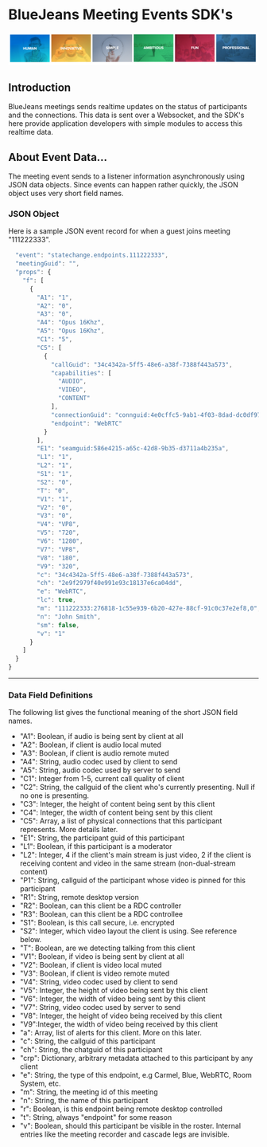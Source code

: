 # BlueJeans Meeting Events SDK's



![927](./927.png)

## Introduction

BlueJeans meetings sends realtime updates on the status of participants and the connections.  This data is sent over a Websocket, and the SDK's here provide application developers with simple modules to access this realtime data.



## About Event Data...

The meeting event sends to a listener information asynchronously using JSON data objects.  Since events can happen rather quickly, the JSON object uses very short field names.



### JSON Object

Here is a sample JSON event record for when a guest joins meeting "111222333".

```javascript
  "event": "statechange.endpoints.111222333",
  "meetingGuid": "",
  "props": {
    "f": [
      {
        "A1": "1",
        "A2": "0",
        "A3": "0",
        "A4": "Opus 16Khz",
        "A5": "Opus 16Khz",
        "C1": "5",
        "C5": [
          {
            "callGuid": "34c4342a-5ff5-48e6-a38f-7388f443a573",
            "capabilities": [
              "AUDIO",
              "VIDEO",
              "CONTENT"
            ],
            "connectionGuid": "connguid:4e0cffc5-9ab1-4f03-8dad-dc0df9723463",
            "endpoint": "WebRTC"
          }
        ],
        "E1": "seamguid:586e4215-a65c-42d8-9b35-d3711a4b235a",
        "L1": "1",
        "L2": "1",
        "S1": "1",
        "S2": "0",
        "T": "0",
        "V1": "1",
        "V2": "0",
        "V3": "0",
        "V4": "VP8",
        "V5": "720",
        "V6": "1280",
        "V7": "VP8",
        "V8": "180",
        "V9": "320",
        "c": "34c4342a-5ff5-48e6-a38f-7388f443a573",
        "ch": "2e9f2979f40e991e93c18137e6ca04dd",
        "e": "WebRTC",
        "lc": true,
        "m": "111222333:276818-1c55e939-6b20-427e-88cf-91c0c37e2ef8,0",
        "n": "John Smith",
        "sm": false,
        "v": "1"
      }
    ]
  }
}
```

------



### Data Field Definitions

The following list gives the functional meaning of the short JSON field names.

- "A1": Boolean, if audio is being sent by client at all
- "A2": Boolean, if client is audio local muted
- "A3": Boolean, if client is audio remote muted
- "A4": String, audio codec used by client to send
- "A5": String, audio codec used by server to send
- "C1": Integer from 1-5, current call quality of client
- "C2": String, the callguid of the client who's currently presenting. Null if no one is presenting.
- "C3": Integer, the height of content being sent by this client
- "C4": Integer, the width of content being sent by this client
- "C5":  Array, a list of physical connections that this participant represents. More details later.
- "E1": String, the participant guid of this participant
- "L1": Boolean, if this participant is a moderator
- "L2": Integer, 4 if the client's main stream is just video, 2 if the client is receiving content and video in the same stream (non-dual-stream content)
- "P1": String, callguid of the participant whose video is pinned for this participant
- "R1": String, remote desktop version
- "R2": Boolean, can this client be a RDC controller
- "R3": Boolean, can this client be a RDC controllee
- "S1": Boolean, is this call secure, i.e. encrypted
- "S2": Integer, which video layout the client is using. See reference below.
- "T": Boolean, are we detecting talking from this client
- "V1": Boolean, if video is being sent by client at all
- "V2": Boolean, if client is video local muted
- "V3": Boolean, if client is video remote muted
- "V4": String, video codec used by client to send
- "V5": Integer, the height of video being sent by this client
- "V6": Integer, the width of video being sent by this client
- "V7": String, video codec used by server to send
- "V8": Integer, the height of video being received by this client
- "V9":Integer, the width of video being received by this client
- "a": Array, list of alerts for this client. More on this later.
- "c": String, the callguid of this participant
- "ch": String, the chatguid of this participant
- "crp": Dictionary, arbitrary metadata attached to this participant by any client
- "e": String, the type of this endpoint, e.g Carmel, Blue, WebRTC, Room System, etc.
- "m": String, the meeting id of this meeting
- "n": String, the name of this participant
- "r": Boolean, is this endpoint being remote desktop controlled
- "t": String, always "endpoint" for some reason
- "v": Boolean, should this participant be visible in the roster. Internal entries like the meeting recorder and cascade legs are invisible.

